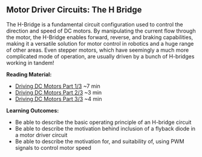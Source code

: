 <link rel="stylesheet" type="text/css" href="../../assets/css/styles.css">

## Motor Driver Circuits: The H Bridge
The H-Bridge is a fundamental circuit configuration used to control the direction and speed of DC motors. By manipulating the current flow through the motor, the H-Bridge enables forward, reverse, and braking capabilities, making it a versatile solution for motor control in robotics and a huge range of other areas. Even stepper motors, which have seemingly a much more complicated mode of operation, are usually driven by a bunch of H-bridges working in tandem!

**Reading Material:**
- [Driving DC Motors Part 1/3](https://www.youtube.com/watch?v=6R_3jHeimiE&ab_channel=NorthwesternRobotics) ~7 min
- [Driving DC Motors Part 2/3](https://www.youtube.com/watch?v=m5JYkgCRbBI&ab_channel=NorthwesternRobotics) ~3 min
- [Driving DC Motors Part 3/3](https://www.youtube.com/watch?v=fVgnUWIWzZ8&ab_channel=NorthwesternRobotics) ~4 min

**Learning Outcomes:**
- Be able to describe the basic operating principle of an H-bridge circuit
- Be able to describe the motivation behind inclusion of a flyback diode in a motor driver circuit
- Be able to describe the motivation for, and suitability of, using PWM signals to control motor speed
